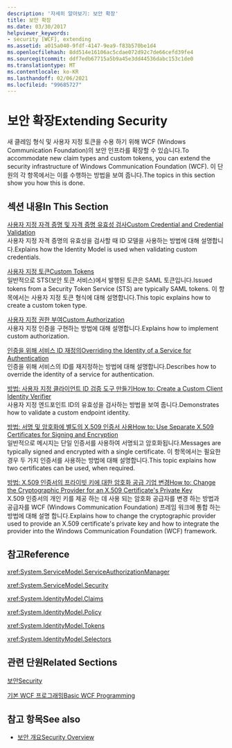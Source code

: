 ```yaml
---
description: '자세히 알아보기: 보안 확장'
title: 보안 확장
ms.date: 03/30/2017
helpviewer_keywords:
- security [WCF], extending
ms.assetid: a015a040-9fdf-4147-9ea9-f83b570be1d4
ms.openlocfilehash: 8dd514e16106ac5cdae072d92c7de66cefd39fe4
ms.sourcegitcommit: ddf7edb67715a5b9a45e3dd44536dabc153c1de0
ms.translationtype: MT
ms.contentlocale: ko-KR
ms.lasthandoff: 02/06/2021
ms.locfileid: "99685727"
---
```

# <a name="extending-security"></a><span data-ttu-id="1da16-103">보안 확장</span><span class="sxs-lookup"><span data-stu-id="1da16-103">Extending Security</span></span>

<span data-ttu-id="1da16-104">새 클레임 형식 및 사용자 지정 토큰을 수용 하기 위해 WCF (Windows Communication Foundation)의 보안 인프라를 확장할 수 있습니다.</span><span class="sxs-lookup"><span data-stu-id="1da16-104">To accommodate new claim types and custom tokens, you can extend the security infrastructure of Windows Communication Foundation (WCF).</span></span> <span data-ttu-id="1da16-105">이 단원의 각 항목에서는 이를 수행하는 방법을 보여 줍니다.</span><span class="sxs-lookup"><span data-stu-id="1da16-105">The topics in this section show you how this is done.</span></span>  
  
## <a name="in-this-section"></a><span data-ttu-id="1da16-106">섹션 내용</span><span class="sxs-lookup"><span data-stu-id="1da16-106">In This Section</span></span>  
  
 [<span data-ttu-id="1da16-107">사용자 지정 자격 증명 및 자격 증명 유효성 검사</span><span class="sxs-lookup"><span data-stu-id="1da16-107">Custom Credential and Credential Validation</span></span>](custom-credential-and-credential-validation.md)  
 <span data-ttu-id="1da16-108">사용자 지정 자격 증명의 유효성을 검사할 때 ID 모델을 사용하는 방법에 대해 설명합니다.</span><span class="sxs-lookup"><span data-stu-id="1da16-108">Explains how the Identity Model is used when validating custom credentials.</span></span>  
  
 [<span data-ttu-id="1da16-109">사용자 지정 토큰</span><span class="sxs-lookup"><span data-stu-id="1da16-109">Custom Tokens</span></span>](custom-tokens.md)  
 <span data-ttu-id="1da16-110">일반적으로 STS(보안 토큰 서비스)에서 발행된 토큰은 SAML 토큰입니다.</span><span class="sxs-lookup"><span data-stu-id="1da16-110">Issued tokens from a Security Token Service (STS) are typically SAML tokens.</span></span> <span data-ttu-id="1da16-111">이 항목에서는 사용자 지정 토큰 형식에 대해 설명합니다.</span><span class="sxs-lookup"><span data-stu-id="1da16-111">This topic explains how to create a custom token type.</span></span>  
  
 [<span data-ttu-id="1da16-112">사용자 지정 권한 부여</span><span class="sxs-lookup"><span data-stu-id="1da16-112">Custom Authorization</span></span>](custom-authorization.md)  
 <span data-ttu-id="1da16-113">사용자 지정 인증을 구현하는 방법에 대해 설명합니다.</span><span class="sxs-lookup"><span data-stu-id="1da16-113">Explains how to implement custom authorization.</span></span>  
  
 [<span data-ttu-id="1da16-114">인증을 위해 서비스 ID 재정의</span><span class="sxs-lookup"><span data-stu-id="1da16-114">Overriding the Identity of a Service for Authentication</span></span>](overriding-the-identity-of-a-service-for-authentication.md)  
 <span data-ttu-id="1da16-115">인증을 위해 서비스의 ID를 재지정하는 방법에 대해 설명합니다.</span><span class="sxs-lookup"><span data-stu-id="1da16-115">Describes how to override the identity of a service for authentication.</span></span>  
  
 [<span data-ttu-id="1da16-116">방법: 사용자 지정 클라이언트 ID 검증 도구 만들기</span><span class="sxs-lookup"><span data-stu-id="1da16-116">How to: Create a Custom Client Identity Verifier</span></span>](how-to-create-a-custom-client-identity-verifier.md)  
 <span data-ttu-id="1da16-117">사용자 지정 엔드포인트 ID의 유효성을 검사하는 방법을 보여 줍니다.</span><span class="sxs-lookup"><span data-stu-id="1da16-117">Demonstrates how to validate a custom endpoint identity.</span></span>  
  
 [<span data-ttu-id="1da16-118">방법: 서명 및 암호화에 별도의 X.509 인증서 사용</span><span class="sxs-lookup"><span data-stu-id="1da16-118">How to: Use Separate X.509 Certificates for Signing and Encryption</span></span>](how-to-use-separate-x-509-certificates-for-signing-and-encryption.md)  
 <span data-ttu-id="1da16-119">일반적으로 메시지는 단일 인증서를 사용하여 서명되고 암호화됩니다.</span><span class="sxs-lookup"><span data-stu-id="1da16-119">Messages are typically signed and encrypted with a single certificate.</span></span> <span data-ttu-id="1da16-120">이 항목에서는 필요한 경우 두 가지 인증서를 사용하는 방법에 대해 설명합니다.</span><span class="sxs-lookup"><span data-stu-id="1da16-120">This topic explains how two certificates can be used, when required.</span></span>  
  
 [<span data-ttu-id="1da16-121">방법: X.509 인증서의 프라이빗 키에 대한 암호화 공급 기업 변경</span><span class="sxs-lookup"><span data-stu-id="1da16-121">How to: Change the Cryptographic Provider for an X.509 Certificate's Private Key</span></span>](change-cryptographic-provider-x509-certificate-private-key.md)  
 <span data-ttu-id="1da16-122">X.509 인증서의 개인 키를 제공 하는 데 사용 되는 암호화 공급자를 변경 하는 방법과 공급자를 WCF (Windows Communication Foundation) 프레임 워크에 통합 하는 방법에 대해 설명 합니다.</span><span class="sxs-lookup"><span data-stu-id="1da16-122">Explains how to change the cryptographic provider used to provide an X.509 certificate's private key and how to integrate the provider into the Windows Communication Foundation (WCF) framework.</span></span>  
  
## <a name="reference"></a><span data-ttu-id="1da16-123">참고</span><span class="sxs-lookup"><span data-stu-id="1da16-123">Reference</span></span>  

 <xref:System.ServiceModel.ServiceAuthorizationManager>  
  
 <xref:System.ServiceModel.Security>  
  
 <xref:System.IdentityModel.Claims>  
  
 <xref:System.IdentityModel.Policy>  
  
 <xref:System.IdentityModel.Tokens>  
  
 <xref:System.IdentityModel.Selectors>  
  
## <a name="related-sections"></a><span data-ttu-id="1da16-124">관련 단원</span><span class="sxs-lookup"><span data-stu-id="1da16-124">Related Sections</span></span>  

 [<span data-ttu-id="1da16-125">보안</span><span class="sxs-lookup"><span data-stu-id="1da16-125">Security</span></span>](../feature-details/security.md)  
  
 [<span data-ttu-id="1da16-126">기본 WCF 프로그래밍</span><span class="sxs-lookup"><span data-stu-id="1da16-126">Basic WCF Programming</span></span>](../basic-wcf-programming.md)  
  
## <a name="see-also"></a><span data-ttu-id="1da16-127">참고 항목</span><span class="sxs-lookup"><span data-stu-id="1da16-127">See also</span></span>

- [<span data-ttu-id="1da16-128">보안 개요</span><span class="sxs-lookup"><span data-stu-id="1da16-128">Security Overview</span></span>](../feature-details/security-overview.md)

